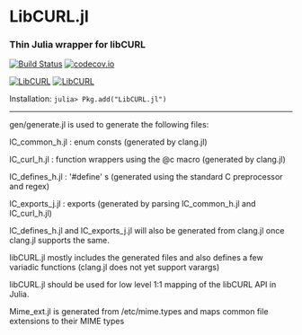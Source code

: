 # LibCURL.jl
### Thin Julia wrapper for libCURL

[![Build Status](https://travis-ci.org/JuliaWeb/LibCURL.jl.svg?branch=master)](https://travis-ci.org/JuliaWeb/LibCURL.jl)
[![codecov.io](http://codecov.io/github/JuliaWeb/LibCURL.jl/coverage.svg?branch=master)](http://codecov.io/github/JuliaWeb/LibCURL.jl?branch=master)

[![LibCURL](http://pkg.julialang.org/badges/LibCURL_0.3.svg)](http://pkg.julialang.org/?pkg=LibCURL&ver=0.3)
[![LibCURL](http://pkg.julialang.org/badges/LibCURL_0.4.svg)](http://pkg.julialang.org/?pkg=LibCURL&ver=0.4)

Installation: `julia> Pkg.add("LibCURL.jl")`

---


gen/generate.jl is used to generate the following files:

lC_common_h.jl : enum consts (generated by clang.jl)

lC_curl_h.jl : function wrappers using the @c macro (generated by clang.jl)

lC_defines_h.jl : '#define' s (generated using the standard C preprocessor and regex)

lC_exports_j.jl : exports (generated by parsing lC_common_h.jl and lC_curl_h.jl)

lC_defines_h.jl and lC_exports_j.jl will also be generated from clang.jl once clang.jl supports the same.

libCURL.jl mostly includes the generated files and also defines a few variadic functions (clang.jl does not yet support varargs)

libCURL.jl should be used for low level 1:1 mapping of the libCURL API in Julia.

Mime_ext.jl is generated from /etc/mime.types and maps common file extensions to their MIME types
